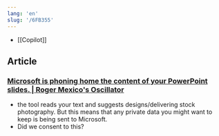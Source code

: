 ```yaml
---
lang: 'en'
slug: '/6FB355'
---
```


- [[Copilot]]

## Article

### [Microsoft is phoning home the content of your PowerPoint slides. | Roger Mexico's Oscillator](https://rogermexico.bearblog.dev/microsoft-is-phoning-home-the-content-of-your-powerpoint-slides/)

- the tool reads your text and suggests designs/delivering stock photography. But this means that any private data you might want to keep is being sent to Microsoft.
- Did we consent to this?
